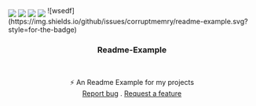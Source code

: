 <img align="middle" src="https://img.shields.io/github/contributors/corruptmemry/readme-example.svg?style=for-the-badge"/>
<img align="middle" src="https://img.shields.io/github/forks/corruptmemry/readme-example.svg?style=for-the-badge"/>
<img align="middle" src="https://img.shields.io/github/stars/corruptmemry/readme-example.svg?style=for-the-badge"/>
<img align="middle" src="https://img.shields.io/github/issues/corruptmemry/readme-example.svg?style=for-the-badge"/>
![wsedf](https://img.shields.io/github/issues/corruptmemry/readme-example.svg?style=for-the-badge)
<br />
  <h3 align="center">Readme-Example</h3>
  <br />
  <p align="center">
  ⚡ An Readme Example for my projects
  <br />
  <a href="https://github.com/corruptmemry/readme-example/issues">Report bug</a>
  .
  <a href="https://github.com/corruptmemry/readme-example/issues">Request a feature</a>
  </p>
<br />
